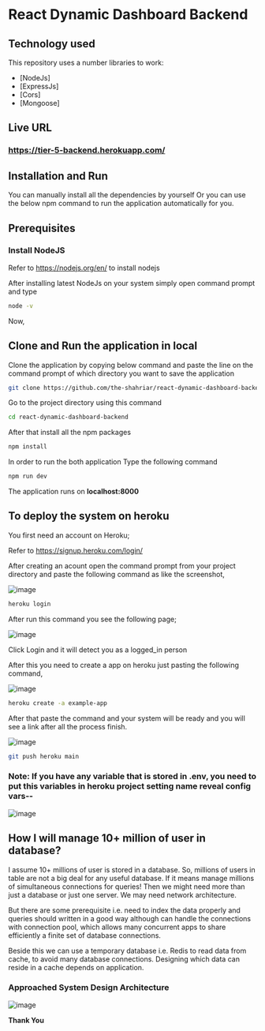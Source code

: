 # React Dynamic Dashboard Backend

## Technology used

This repository uses a number libraries to work:

- [NodeJs]
- [ExpressJs]
- [Cors]
- [Mongoose]

## Live URL

### https://tier-5-backend.herokuapp.com/

## Installation and Run

You can manually install all the dependencies by yourself Or you can use the below npm command to run the application automatically for you.

## Prerequisites

### Install NodeJS

Refer to https://nodejs.org/en/ to install nodejs

After installing latest NodeJs on your system simply open command prompt and type

```bash
node -v
```

Now,

## Clone and Run the application in local

Clone the application by copying below command and paste the line on the command prompt of which directory you want to save the application

```bash
git clone https://github.com/the-shahriar/react-dynamic-dashboard-backend.git
```

Go to the project directory using this command

```bash
cd react-dynamic-dashboard-backend
```

After that install all the npm packages

```bash
npm install
```

In order to run the both application Type the following command

```bash
npm run dev
```

The application runs on **localhost:8000**

## To deploy the system on heroku

You first need an account on Heroku;

Refer to https://signup.heroku.com/login/

After creating an acount open the command prompt from your project directory and paste the following command as like the screenshot,

![image](https://drive.google.com/uc?export=view&id=1K0dmwepKV7EHKY4V5In1hww2wrnclpSd)

```bash
heroku login
```

After run this command you see the following page;

![image](https://drive.google.com/uc?export=view&id=1hLpmAH2Z9zBtlvNFDuJ0cQHXb-VcnlGX)

Click Login and it will detect you as a logged_in person

After this you need to create a app on heroku just pasting the following command,

![image](https://drive.google.com/uc?export=view&id=1ylb0AzhMAv0U9dR9wyYLnni28yhFEIOn)

```bash
heroku create -a example-app
```

After that paste the command and your system will be ready and you will see a link after all the process finish.

![image](https://drive.google.com/uc?export=view&id=1I2Id0tHa6HQNpMwpw1J2bkEPmY2GJJNM)

```bash
git push heroku main
```

### Note: If you have any variable that is stored in .env, you need to put this variables in heroku project setting name reveal config vars--

![image](https://drive.google.com/uc?export=view&id=1j-IlawdkbWgS-q0S4XhL2uopR6PDmLus)


## How I will manage 10+ million of user in database?
I assume 10+ millions of user is stored in a database. So, millions of users in table are not a big deal for any useful database. If it means manage millions of simultaneous connections for queries! Then we might need more than just a database or just one server. We may need network architecture. 

But there are some prerequisite i.e. need to index the data properly and queries should written in a good way although can handle the connections with connection pool, which allows many concurrent apps to share efficiently a finite set of database connections. 

Beside this we can use a temporary database i.e. Redis to read data from cache, to avoid many database connections. Designing which data can reside in a cache depends on application.

### Approached System Design Architecture

![image](https://drive.google.com/uc?export=view&id=1w1pUOU4pFZv6NJYTpvjXa_9JM---7_9e)



**Thank You**
